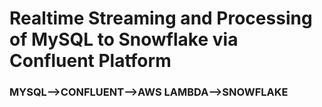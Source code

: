 # Realtime Streaming and Processing of MySQL to Snowflake via Confluent Platform
### MYSQL-->CONFLUENT-->AWS LAMBDA-->SNOWFLAKE

